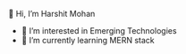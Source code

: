 👋 Hi, I’m Harshit Mohan
- 👀 I’m interested in Emerging Technologies
- 🌱 I’m currently learning MERN stack

<!---
harshitmohan09/harshitmohan09 is a ✨ special ✨ repository because its `README.md` (this file) appears on your GitHub profile.
You can click the Preview link to take a look at your changes.
--->
